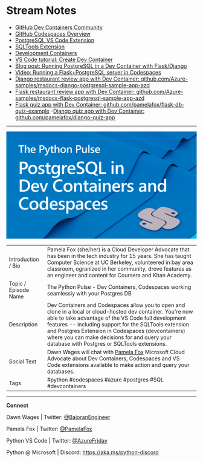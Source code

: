 # Stream Notes


- [GitHub Dev Containers Community](https://github.com/devcontainers)
- [GitHub Codespaces Overview](https://docs.github.com/en/codespaces/overview)
- [PostgreSQL VS Code Extension](https://marketplace.visualstudio.com/items?itemName=ms-ossdata.vscode-postgresql)
- [SQLTools Extension](https://marketplace.visualstudio.com/items?itemName=mtxr.sqltools)
- [Development Containers](https://containers.dev/)
- [VS Code tutorial: Create Dev Container](https://code.visualstudio.com/docs/devcontainers/create-dev-container)
- [Blog post: Running PostgreSQL in a Dev Container with Flask/Django](http://blog.pamelafox.org/2022/11/running-postgresql-in-devcontainer-with.html)
- [Video: Running a Flask+PostgreSQL server in Codespaces](https://www.youtube.com/watch?v=vEtR5qsXfZE)
- [Django restaurant review app with Dev Container: github.com/Azure-samples/msdocs-django-postgresql-sample-app-azd](https://github.com/Azure-samples/msdocs-django-postgresql-sample-app-azd)
- [Flask restaurant review app with Dev Container: github.com/Azure-samples/msdocs-flask-postgresql-sample-app-azd](https://github.com/Azure-samples/msdocs-flask-postgresql-sample-app-azd)
- [Flask quiz app with Dev Container: github.com/pamelafox/flask-db-quiz-example](https://github.com/pamelafox/flask-db-quiz-example)
-[Django quiz app with Dev Container: github.com/pamelafox/django-quiz-app](https://github.com/pamelafox/django-quiz-app)

---

![The Python Pulse PostgreSQL in Dev Containers and Codespaces](python_pulse_001_pamelafox.png)

| | |
|----|----|
| Introduction / Bio | Pamela Fox (she/her) is a Cloud Developer Advocate that has been in the tech industry for 15 years. She has taught Computer Science at UC Berkeley, volunteered in bay area classroom, ogranized in her community, drove features as an engineer and content for Coursera and Khan Academy.  |
| Topic / Episode Name | The Python Pulse - Dev Containers, Codespaces working seamlessly with your Postgres DB |
| Description | Dev Containers and Codespaces  allow you to open and clone in a local or cloud-hosted dev container. You're now able to take advantage of the VS Code full development features -- including support for the SQLTools extension and Postgres Extension in Codespaces (devcontainers) where you can make decisions for and query your database with Postgres or SQLTools extensions. |
| Social Text | Dawn Wages will chat with [Pamela Fox](https://github.com/pamelafox) Microsoft Cloud Advocate about Dev Containers, Codespaces and VS Code extensions available to make action and query your databases.  |
| Tags | #python #codespaces #azure #postgres #SQL #devcontainers |

---
**Connect**

Dawn Wages | Twitter: [@BajoranEngineer](https://twitter.com/BajoranEngineer)

Pamela Fox | Twitter: [@PamelaFox](https://twitter.com/pamelafox)

Python VS Code | Twitter: [@AzureFriday](https://twitter.com/PythonVSCode)

Python @ Microsoft | Discord: https://aka.ms/python-discord
